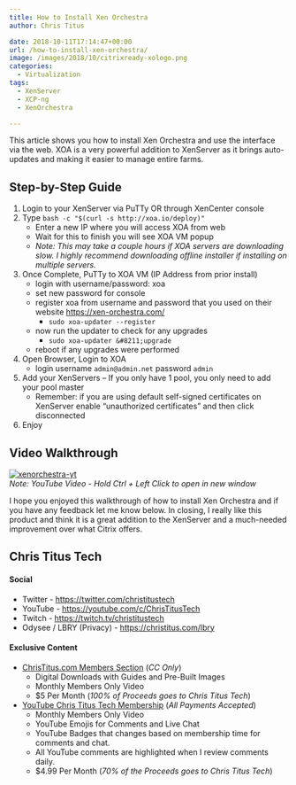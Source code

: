 ```yaml
---
title: How to Install Xen Orchestra
author: Chris Titus

date: 2018-10-11T17:14:47+00:00
url: /how-to-install-xen-orchestra/
image: /images/2018/10/citrixready-xologo.png
categories:
  - Virtualization
tags:
  - XenServer
  - XCP-ng
  - XenOrchestra

---
```

This article shows you how to install Xen Orchestra and use the interface via the web. XOA is a very powerful addition to XenServer as it brings auto-updates and making it easier to manage entire farms.<!--more-->

## Step-by-Step Guide

  1. Login to your XenServer via PuTTy OR through XenCenter console
  2. Type `bash -c "$(curl -s http://xoa.io/deploy)"` 
      * Enter a new IP where you will access XOA from web
      * Wait for this to finish you will see XOA VM popup
      * _Note: This may take a couple hours if XOA servers are downloading slow. I highly recommend downloading offline installer if installing on multiple servers._
  3. Once Complete, PuTTy to XOA VM (IP Address from prior install) 
      * login with username/password: xoa
      * set new password for console
      * register xoa from username and password that you used on their website <https://xen-orchestra.com/> 
          * `sudo xoa-updater --register`
      * now run the updater to check for any upgrades 
          * `sudo xoa-updater &#8211;upgrade`
      * reboot if any upgrades were performed
  4. Open Browser, Login to XOA 
      * login username `admin@admin.net` password `admin`
  5. Add your XenServers &#8211; If you only have 1 pool, you only need to add your pool master 
      * Remember: if you are using default self-signed certificates on XenServer enable &#8220;unauthorized certificates&#8221; and then click disconnected
  6. Enjoy

## Video Walkthrough

[![xenorchestra-yt](https://img.youtube.com/vi/QU28LQ1CX7Q/0.jpg)](https://www.youtube.com/watch?v=QU28LQ1CX7Q)  
_Note: YouTube Video - Hold Ctrl + Left Click to open in new window_

I hope you enjoyed this walkthrough of how to install Xen Orchestra and if you have any feedback let me know below. In closing, I really like this product and think it is a great addition to the XenServer and a much-needed improvement over what Citrix offers.

## Chris Titus Tech

#### Social

- Twitter - <https://twitter.com/christitustech>
- YouTube - <https://youtube.com/c/ChrisTitusTech>
- Twitch - <https://twitch.tv/christitustech>
- Odysee / LBRY (Privacy) - <https://christitus.com/lbry>

#### Exclusive Content

- [ChrisTitus.com Members Section][1] (_CC Only_)
  - Digital Downloads with Guides and Pre-Built Images
  - Monthly Members Only Video
  - $5 Per Month (_100% of Proceeds goes to Chris Titus Tech_)
- [YouTube Chris Titus Tech Membership][2] (_All Payments Accepted_)
  - Monthly Members Only Video
  - YouTube Emojis for Comments and Live Chat
  - YouTube Badges that changes based on membership time for comments and chat.
  - All YouTube comments are highlighted when I review comments daily. 
  - $4.99 Per Month (_70% of the Proceeds goes to Chris Titus Tech_)

 [1]: https://portal.christitus.com
 [2]: https://christitus.com/join